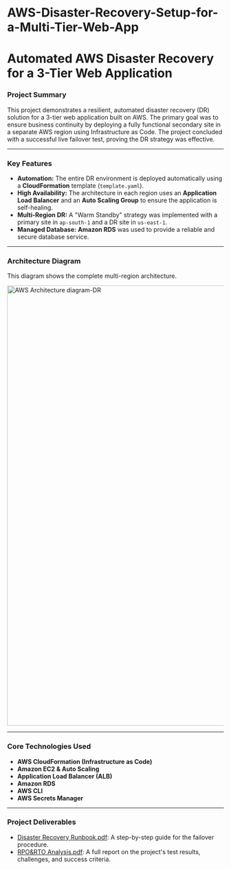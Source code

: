 # AWS-Disaster-Recovery-Setup-for-a-Multi-Tier-Web-App
# Automated AWS Disaster Recovery for a 3-Tier Web Application

### Project Summary
This project demonstrates a resilient, automated disaster recovery (DR) solution for a 3-tier web application built on AWS. The primary goal was to ensure business continuity by deploying a fully functional secondary site in a separate AWS region using Infrastructure as Code. The project concluded with a successful live failover test, proving the DR strategy was effective.

---
### Key Features
* **Automation:** The entire DR environment is deployed automatically using a **CloudFormation** template (`template.yaml`).
* **High Availability:** The architecture in each region uses an **Application Load Balancer** and an **Auto Scaling Group** to ensure the application is self-healing.
* **Multi-Region DR:** A "Warm Standby" strategy was implemented with a primary site in `ap-south-1` and a DR site in `us-east-1`.
* **Managed Database:** **Amazon RDS** was used to provide a reliable and secure database service.

---
### Architecture Diagram
This diagram shows the complete multi-region architecture.

<img width="1024" height="1024" alt="AWS Architecture diagram-DR" src="https://github.com/user-attachments/assets/60fe633f-fc83-4599-9a41-989d42726b99" />


---
### Core Technologies Used
* **AWS CloudFormation (Infrastructure as Code)**
* **Amazon EC2 & Auto Scaling**
* **Application Load Balancer (ALB)**
* **Amazon RDS**
* **AWS CLI**
* **AWS Secrets Manager**

---
### Project Deliverables
* [Disaster Recovery Runbook.pdf](Disaster%20Recovery%20Runbook.pdf): A step-by-step guide for the failover procedure.
* [RPO&RTO Analysis.pdf](RPO&RTO%20Analysis.pdf): A full report on the project's test results, challenges, and success criteria.
